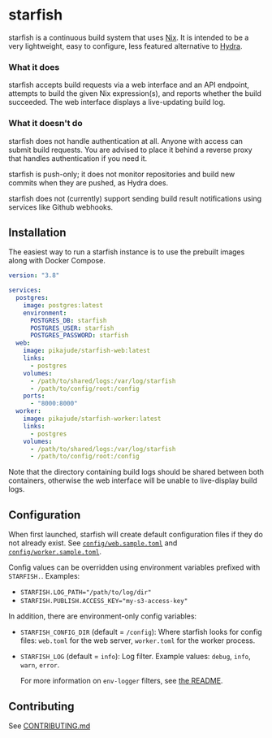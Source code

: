 # starfish

starfish is a continuous build system that uses [Nix](https://nixos.org). It is intended to be a very lightweight, easy to configure, less featured alternative to [Hydra](https://nixos.org/hydra).

### What it does

starfish accepts build requests via a web interface and an API endpoint, attempts to build the given Nix expression(s), and reports whether the build succeeded. The web interface displays a live-updating build log.

### What it doesn't do

starfish does not handle authentication at all. Anyone with access can submit build requests. You are advised to place it behind a reverse proxy that handles authentication if you need it.

starfish is push-only; it does not monitor repositories and build new commits when they are pushed, as Hydra does.

starfish does not (currently) support sending build result notifications using services like Github webhooks.

## Installation

The easiest way to run a starfish instance is to use the prebuilt images along with Docker Compose.

```yaml
version: "3.8"

services:
  postgres:
    image: postgres:latest
    environment:
      POSTGRES_DB: starfish
      POSTGRES_USER: starfish
      POSTGRES_PASSWORD: starfish
  web:
    image: pikajude/starfish-web:latest
    links:
      - postgres
    volumes:
      - /path/to/shared/logs:/var/log/starfish
      - /path/to/config/root:/config
    ports:
      - "8000:8000"
  worker:
    image: pikajude/starfish-worker:latest
    links:
      - postgres
    volumes:
      - /path/to/shared/logs:/var/log/starfish
      - /path/to/config/root:/config
```

Note that the directory containing build logs should be shared between both containers, otherwise the web interface will be unable to live-display build logs.

## Configuration

When first launched, starfish will create default configuration files if they do not already exist. See [`config/web.sample.toml`](config/web.sample.toml) and [`config/worker.sample.toml`](config/worker.sample.toml).

Config values can be overridden using environment variables prefixed with `STARFISH.`. Examples:

- `STARFISH.LOG_PATH="/path/to/log/dir"`
- `STARFISH.PUBLISH.ACCESS_KEY="my-s3-access-key"`

In addition, there are environment-only config variables:

- `STARFISH_CONFIG_DIR` (default = `/config`): Where starfish looks for config files: `web.toml` for the web server, `worker.toml` for the worker process.
- `STARFISH_LOG` (default = `info`): Log filter. Example values: `debug`, `info`, `warn`, `error`.

  For more information on `env-logger` filters, see [the README](https://github.com/rust-cli/env_logger/blob/main/README.md).

## Contributing

See [CONTRIBUTING.md](CONTRIBUTING.md)
